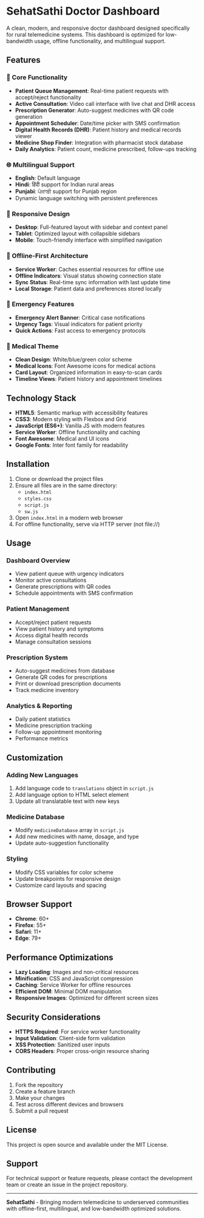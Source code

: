 # SehatSathi Doctor Dashboard

A clean, modern, and responsive doctor dashboard designed specifically for rural telemedicine systems. This dashboard is optimized for low-bandwidth usage, offline functionality, and multilingual support.

## Features

### 🏥 Core Functionality
- **Patient Queue Management**: Real-time patient requests with accept/reject functionality
- **Active Consultation**: Video call interface with live chat and DHR access
- **Prescription Generator**: Auto-suggest medicines with QR code generation
- **Appointment Scheduler**: Date/time picker with SMS confirmation
- **Digital Health Records (DHR)**: Patient history and medical records viewer
- **Medicine Shop Finder**: Integration with pharmacist stock database
- **Daily Analytics**: Patient count, medicine prescribed, follow-ups tracking

### 🌐 Multilingual Support
- **English**: Default language
- **Hindi**: हिंदी support for Indian rural areas
- **Punjabi**: ਪੰਜਾਬੀ support for Punjab region
- Dynamic language switching with persistent preferences

### 📱 Responsive Design
- **Desktop**: Full-featured layout with sidebar and context panel
- **Tablet**: Optimized layout with collapsible sidebars
- **Mobile**: Touch-friendly interface with simplified navigation

### 🔄 Offline-First Architecture
- **Service Worker**: Caches essential resources for offline use
- **Offline Indicators**: Visual status showing connection state
- **Sync Status**: Real-time sync information with last update time
- **Local Storage**: Patient data and preferences stored locally

### 🚨 Emergency Features
- **Emergency Alert Banner**: Critical case notifications
- **Urgency Tags**: Visual indicators for patient priority
- **Quick Actions**: Fast access to emergency protocols

### 🎨 Medical Theme
- **Clean Design**: White/blue/green color scheme
- **Medical Icons**: Font Awesome icons for medical actions
- **Card Layout**: Organized information in easy-to-scan cards
- **Timeline Views**: Patient history and appointment timelines

## Technology Stack

- **HTML5**: Semantic markup with accessibility features
- **CSS3**: Modern styling with Flexbox and Grid
- **JavaScript (ES6+)**: Vanilla JS with modern features
- **Service Worker**: Offline functionality and caching
- **Font Awesome**: Medical and UI icons
- **Google Fonts**: Inter font family for readability

## Installation

1. Clone or download the project files
2. Ensure all files are in the same directory:
   - `index.html`
   - `styles.css`
   - `script.js`
   - `sw.js`
3. Open `index.html` in a modern web browser
4. For offline functionality, serve via HTTP server (not file://)

## Usage

### Dashboard Overview
- View patient queue with urgency indicators
- Monitor active consultations
- Generate prescriptions with QR codes
- Schedule appointments with SMS confirmation

### Patient Management
- Accept/reject patient requests
- View patient history and symptoms
- Access digital health records
- Manage consultation sessions

### Prescription System
- Auto-suggest medicines from database
- Generate QR codes for prescriptions
- Print or download prescription documents
- Track medicine inventory

### Analytics & Reporting
- Daily patient statistics
- Medicine prescription tracking
- Follow-up appointment monitoring
- Performance metrics

## Customization

### Adding New Languages
1. Add language code to `translations` object in `script.js`
2. Add language option to HTML select element
3. Update all translatable text with new keys

### Medicine Database
- Modify `medicineDatabase` array in `script.js`
- Add new medicines with name, dosage, and type
- Update auto-suggestion functionality

### Styling
- Modify CSS variables for color scheme
- Update breakpoints for responsive design
- Customize card layouts and spacing

## Browser Support

- **Chrome**: 60+
- **Firefox**: 55+
- **Safari**: 11+
- **Edge**: 79+

## Performance Optimizations

- **Lazy Loading**: Images and non-critical resources
- **Minification**: CSS and JavaScript compression
- **Caching**: Service Worker for offline resources
- **Efficient DOM**: Minimal DOM manipulation
- **Responsive Images**: Optimized for different screen sizes

## Security Considerations

- **HTTPS Required**: For service worker functionality
- **Input Validation**: Client-side form validation
- **XSS Protection**: Sanitized user inputs
- **CORS Headers**: Proper cross-origin resource sharing

## Contributing

1. Fork the repository
2. Create a feature branch
3. Make your changes
4. Test across different devices and browsers
5. Submit a pull request

## License

This project is open source and available under the MIT License.

## Support

For technical support or feature requests, please contact the development team or create an issue in the project repository.

---

**SehatSathi** - Bringing modern telemedicine to underserved communities with offline-first, multilingual, and low-bandwidth optimized solutions.
